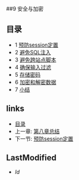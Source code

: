 ##9 安全与加密
 

## 目录
  * 1 [预防session定置](9.1.md)
  * 2 [避免SQL注入](9.2.md)
  * 3 [避免跨站点脚本](9.3.md)
  * 4 [确保输入过滤](9.4.md)
  * 5 [存储密码](9.5.md)
  * 6 [加密和解密数据](9.6.md)
  * 7 [小结](9.7.md)

## links
   * [目录](<preface.md>)
   * 上一章: [第八章总结](<8.5.md>)
   * 下一节: [预防session定置](<9.1.md>)

## LastModified 
   * $Id$